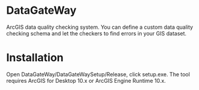 # DataGateWay
ArcGIS data quality checking system. 
You can define a custom data quality checking schema and let the checkers to find errors in your GIS dataset.
# Installation
Open DataGateWay/DataGateWaySetup/Release, click setup.exe. The tool requires ArcGIS for Desktop 10.x or ArcGIS Engine Runtime 10.x.
